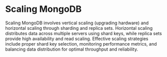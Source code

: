 # Scaling MongoDB

Scaling MongoDB involves vertical scaling (upgrading hardware) and horizontal scaling through sharding and replica sets. Horizontal scaling distributes data across multiple servers using shard keys, while replica sets provide high availability and read scaling. Effective scaling strategies include proper shard key selection, monitoring performance metrics, and balancing data distribution for optimal throughput and reliability.